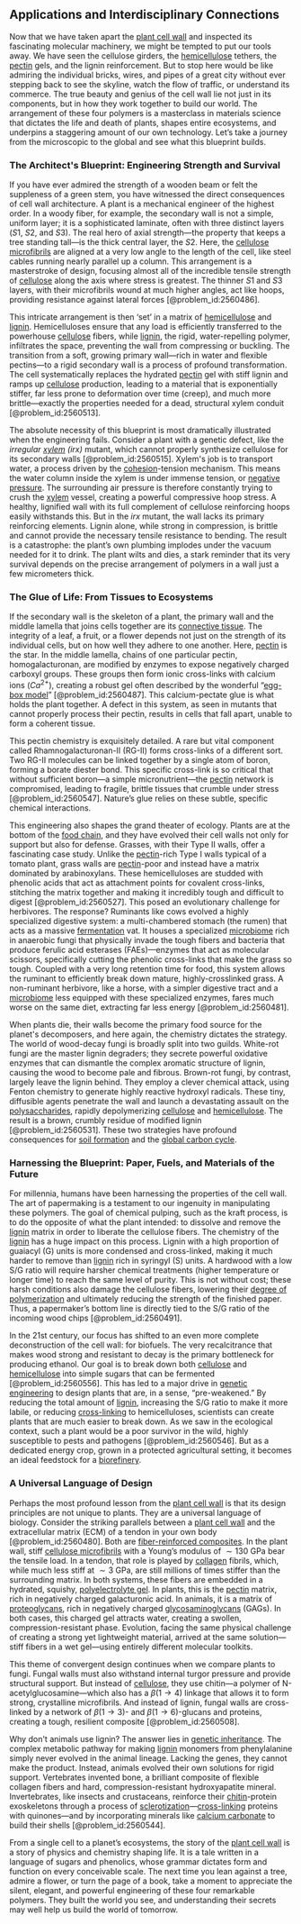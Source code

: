 ## Applications and Interdisciplinary Connections

Now that we have taken apart the [plant cell wall](@article_id:140232) and inspected its fascinating molecular machinery, we might be tempted to put our tools away. We have seen the cellulose girders, the [hemicellulose](@article_id:177404) tethers, the [pectin](@article_id:262880) gels, and the lignin reinforcement. But to stop here would be like admiring the individual bricks, wires, and pipes of a great city without ever stepping back to see the skyline, watch the flow of traffic, or understand its commerce. The true beauty and genius of the cell wall lie not just in its components, but in how they work together to build our world. The arrangement of these four polymers is a masterclass in materials science that dictates the life and death of plants, shapes entire ecosystems, and underpins a staggering amount of our own technology. Let’s take a journey from the microscopic to the global and see what this blueprint builds.

### The Architect's Blueprint: Engineering Strength and Survival

If you have ever admired the strength of a wooden beam or felt the suppleness of a green stem, you have witnessed the direct consequences of cell wall architecture. A plant is a mechanical engineer of the highest order. In a woody fiber, for example, the secondary wall is not a simple, uniform layer; it is a sophisticated laminate, often with three distinct layers ($S1$, $S2$, and $S3$). The real hero of axial strength—the property that keeps a tree standing tall—is the thick central layer, the $S2$. Here, the [cellulose microfibrils](@article_id:150607) are aligned at a very low angle to the length of the cell, like steel cables running nearly parallel up a column. This arrangement is a masterstroke of design, focusing almost all of the incredible tensile strength of [cellulose](@article_id:144419) along the axis where stress is greatest. The thinner $S1$ and $S3$ layers, with their microfibrils wound at much higher angles, act like hoops, providing resistance against lateral forces [@problem_id:2560486].

This intricate arrangement is then ‘set’ in a matrix of [hemicellulose](@article_id:177404) and [lignin](@article_id:145487). Hemicelluloses ensure that any load is efficiently transferred to the powerhouse [cellulose](@article_id:144419) fibers, while [lignin](@article_id:145487), the rigid, water-repelling polymer, infiltrates the space, preventing the wall from compressing or buckling. The transition from a soft, growing primary wall—rich in water and flexible pectins—to a rigid secondary wall is a process of profound transformation. The cell systematically replaces the hydrated [pectin](@article_id:262880) gel with stiff lignin and ramps up [cellulose](@article_id:144419) production, leading to a material that is exponentially stiffer, far less prone to deformation over time (creep), and much more brittle—exactly the properties needed for a dead, structural xylem conduit [@problem_id:2560513].

The absolute necessity of this blueprint is most dramatically illustrated when the engineering fails. Consider a plant with a genetic defect, like the *irregular [xylem](@article_id:141125) (irx)* mutant, which cannot properly synthesize cellulose for its secondary walls [@problem_id:2560515]. Xylem's job is to transport water, a process driven by the [cohesion](@article_id:187985)-tension mechanism. This means the water column inside the xylem is under immense tension, or [negative pressure](@article_id:160704). The surrounding air pressure is therefore constantly trying to crush the [xylem](@article_id:141125) vessel, creating a powerful compressive hoop stress. A healthy, lignified wall with its full complement of cellulose reinforcing hoops easily withstands this. But in the *irx* mutant, the wall lacks its primary reinforcing elements. Lignin alone, while strong in compression, is brittle and cannot provide the necessary tensile resistance to bending. The result is a catastrophe: the plant’s own plumbing implodes under the vacuum needed for it to drink. The plant wilts and dies, a stark reminder that its very survival depends on the precise arrangement of polymers in a wall just a few micrometers thick.

### The Glue of Life: From Tissues to Ecosystems

If the secondary wall is the skeleton of a plant, the primary wall and the middle lamella that joins cells together are its [connective tissue](@article_id:142664). The integrity of a leaf, a fruit, or a flower depends not just on the strength of its individual cells, but on how well they adhere to one another. Here, [pectin](@article_id:262880) is the star. In the middle lamella, chains of one particular pectin, homogalacturonan, are modified by enzymes to expose negatively charged carboxyl groups. These groups then form ionic cross-links with calcium ions ($Ca^{2+}$), creating a robust gel often described by the wonderful “[egg-box model](@article_id:167764)” [@problem_id:2560487]. This calcium-pectate glue is what holds the plant together. A defect in this system, as seen in mutants that cannot properly process their pectin, results in cells that fall apart, unable to form a coherent tissue.

This pectin chemistry is exquisitely detailed. A rare but vital component called Rhamnogalacturonan-II (RG-II) forms cross-links of a different sort. Two RG-II molecules can be linked together by a single atom of boron, forming a borate diester bond. This specific cross-link is so critical that without sufficient boron—a simple micronutrient—the [pectin](@article_id:262880) network is compromised, leading to fragile, brittle tissues that crumble under stress [@problem_id:2560547]. Nature’s glue relies on these subtle, specific chemical interactions.

This engineering also shapes the grand theater of ecology. Plants are at the bottom of the [food chain](@article_id:143051), and they have evolved their cell walls not only for support but also for defense. Grasses, with their Type II walls, offer a fascinating case study. Unlike the [pectin](@article_id:262880)-rich Type I walls typical of a tomato plant, grass walls are [pectin](@article_id:262880)-poor and instead have a matrix dominated by arabinoxylans. These hemicelluloses are studded with phenolic acids that act as attachment points for covalent cross-links, stitching the matrix together and making it incredibly tough and difficult to digest [@problem_id:2560527]. This posed an evolutionary challenge for herbivores. The response? Ruminants like cows evolved a highly specialized digestive system: a multi-chambered stomach (the rumen) that acts as a massive [fermentation](@article_id:143574) vat. It houses a specialized [microbiome](@article_id:138413) rich in anaerobic fungi that physically invade the tough fibers and bacteria that produce ferulic acid esterases (FAEs)—enzymes that act as molecular scissors, specifically cutting the phenolic cross-links that make the grass so tough. Coupled with a very long retention time for food, this system allows the ruminant to efficiently break down mature, highly-crosslinked grass. A non-ruminant herbivore, like a horse, with a simpler digestive tract and a [microbiome](@article_id:138413) less equipped with these specialized enzymes, fares much worse on the same diet, extracting far less energy [@problem_id:2560481].

When plants die, their walls become the primary food source for the planet's decomposers, and here again, the chemistry dictates the strategy. The world of wood-decay fungi is broadly split into two guilds. White-rot fungi are the master lignin degraders; they secrete powerful oxidative enzymes that can dismantle the complex aromatic structure of lignin, causing the wood to become pale and fibrous. Brown-rot fungi, by contrast, largely leave the lignin behind. They employ a clever chemical attack, using Fenton chemistry to generate highly reactive hydroxyl radicals. These tiny, diffusible agents penetrate the wall and launch a devastating assault on the [polysaccharides](@article_id:144711), rapidly depolymerizing [cellulose](@article_id:144419) and [hemicellulose](@article_id:177404). The result is a brown, crumbly residue of modified lignin [@problem_id:2560531]. These two strategies have profound consequences for [soil formation](@article_id:181026) and the [global carbon cycle](@article_id:179671).

### Harnessing the Blueprint: Paper, Fuels, and Materials of the Future

For millennia, humans have been harnessing the properties of the cell wall. The art of papermaking is a testament to our ingenuity in manipulating these polymers. The goal of chemical pulping, such as the kraft process, is to do the opposite of what the plant intended: to dissolve and remove the [lignin](@article_id:145487) matrix in order to liberate the cellulose fibers. The chemistry of the [lignin](@article_id:145487) has a huge impact on this process. Lignin with a high proportion of guaiacyl (G) units is more condensed and cross-linked, making it much harder to remove than [lignin](@article_id:145487) rich in syringyl (S) units. A hardwood with a low S/G ratio will require harsher chemical treatments (higher temperature or longer time) to reach the same level of purity. This is not without cost; these harsh conditions also damage the cellulose fibers, lowering their [degree of polymerization](@article_id:160026) and ultimately reducing the strength of the finished paper. Thus, a papermaker’s bottom line is directly tied to the S/G ratio of the incoming wood chips [@problem_id:2560491].

In the 21st century, our focus has shifted to an even more complete deconstruction of the cell wall: for biofuels. The very recalcitrance that makes wood strong and resistant to decay is the primary bottleneck for producing ethanol. Our goal is to break down both [cellulose](@article_id:144419) and [hemicellulose](@article_id:177404) into simple sugars that can be fermented [@problem_id:2560556]. This has led to a major drive in [genetic engineering](@article_id:140635) to design plants that are, in a sense, “pre-weakened.” By reducing the total amount of [lignin](@article_id:145487), increasing the S/G ratio to make it more labile, or reducing [cross-linking](@article_id:181538) to hemicelluloses, scientists can create plants that are much easier to break down. As we saw in the ecological context, such a plant would be a poor survivor in the wild, highly susceptible to pests and pathogens [@problem_id:2560546]. But as a dedicated energy crop, grown in a protected agricultural setting, it becomes an ideal feedstock for a [biorefinery](@article_id:196586).

### A Universal Language of Design

Perhaps the most profound lesson from the [plant cell wall](@article_id:140232) is that its design principles are not unique to plants. They are a universal language of biology. Consider the striking parallels between a [plant cell wall](@article_id:140232) and the extracellular matrix (ECM) of a tendon in your own body [@problem_id:2560480]. Both are [fiber-reinforced composites](@article_id:194501). In the plant wall, stiff [cellulose microfibrils](@article_id:150607) with a Young’s modulus of $\sim 130$ GPa bear the tensile load. In a tendon, that role is played by [collagen](@article_id:150350) fibrils, which, while much less stiff at $\sim 3$ GPa, are still millions of times stiffer than the surrounding matrix. In both systems, these fibers are embedded in a hydrated, squishy, [polyelectrolyte gel](@article_id:185453). In plants, this is the [pectin](@article_id:262880) matrix, rich in negatively charged galacturonic acid. In animals, it is a matrix of [proteoglycans](@article_id:139781), rich in negatively charged [glycosaminoglycans](@article_id:173412) (GAGs). In both cases, this charged gel attracts water, creating a swollen, compression-resistant phase. Evolution, facing the same physical challenge of creating a strong yet lightweight material, arrived at the same solution—stiff fibers in a wet gel—using entirely different molecular toolkits.

This theme of convergent design continues when we compare plants to fungi. Fungal walls must also withstand internal turgor pressure and provide structural support. But instead of [cellulose](@article_id:144419), they use chitin—a polymer of N-acetylglucosamine—which also has a $\beta(1 \to 4)$ linkage that allows it to form strong, crystalline microfibrils. And instead of lignin, fungal walls are cross-linked by a network of $\beta(1 \to 3)$- and $\beta(1 \to 6)$-glucans and proteins, creating a tough, resilient composite [@problem_id:2560508].

Why don't animals use lignin? The answer lies in [genetic inheritance](@article_id:262027). The complex metabolic pathway for making [lignin](@article_id:145487) monomers from phenylalanine simply never evolved in the animal lineage. Lacking the genes, they cannot make the product. Instead, animals evolved their own solutions for rigid support. Vertebrates invented bone, a brilliant composite of flexible collagen fibers and hard, compression-resistant hydroxyapatite mineral. Invertebrates, like insects and crustaceans, reinforce their [chitin](@article_id:175304)-protein exoskeletons through a process of [sclerotization](@article_id:176989)—[cross-linking](@article_id:181538) proteins with quinones—and by incorporating minerals like [calcium carbonate](@article_id:190364) to build their shells [@problem_id:2560544].

From a single cell to a planet’s ecosystems, the story of the [plant cell wall](@article_id:140232) is a story of physics and chemistry shaping life. It is a tale written in a language of sugars and phenolics, whose grammar dictates form and function on every conceivable scale. The next time you lean against a tree, admire a flower, or turn the page of a book, take a moment to appreciate the silent, elegant, and powerful engineering of these four remarkable polymers. They built the world you see, and understanding their secrets may well help us build the world of tomorrow.